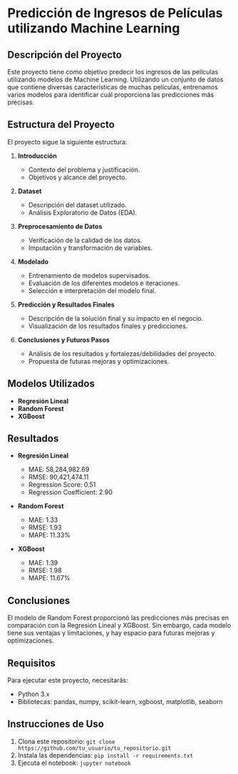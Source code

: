 # Predicción de Ingresos de Películas utilizando Machine Learning

## Descripción del Proyecto
Este proyecto tiene como objetivo predecir los ingresos de las películas utilizando modelos de Machine Learning. Utilizando un conjunto de datos que contiene diversas características de muchas películas, entrenamos varios modelos para identificar cuál proporciona las predicciones más precisas.

## Estructura del Proyecto
El proyecto sigue la siguiente estructura:

1. **Introducción**
   - Contexto del problema y justificación.
   - Objetivos y alcance del proyecto.

2. **Dataset**
   - Descripción del dataset utilizado.
   - Análisis Exploratorio de Datos (EDA).

3. **Preprocesamiento de Datos**
   - Verificación de la calidad de los datos.
   - Imputación y transformación de variables.

4. **Modelado**
   - Entrenamiento de modelos supervisados.
   - Evaluación de los diferentes modelos e iteraciones.
   - Selección e interpretación del modelo final.

5. **Predicción y Resultados Finales**
   - Descripción de la solución final y su impacto en el negocio.
   - Visualización de los resultados finales y predicciones.

6. **Conclusiones y Futuros Pasos**
   - Análisis de los resultados y fortalezas/debilidades del proyecto.
   - Propuesta de futuras mejoras y optimizaciones.

## Modelos Utilizados
- **Regresión Lineal**
- **Random Forest**
- **XGBoost**

## Resultados
- **Regresión Lineal**
  - MAE: 58,284,982.69
  - RMSE: 90,421,474.11
  - Regression Score: 0.51
  - Regression Coefficient: 2.90

- **Random Forest**
  - MAE: 1.33
  - RMSE: 1.93
  - MAPE: 11.33%

- **XGBoost**
  - MAE: 1.39
  - RMSE: 1.98
  - MAPE: 11.67%

## Conclusiones
El modelo de Random Forest proporcionó las predicciones más precisas en comparación con la Regresión Lineal y XGBoost. Sin embargo, cada modelo tiene sus ventajas y limitaciones, y hay espacio para futuras mejoras y optimizaciones.

## Requisitos
Para ejecutar este proyecto, necesitarás:
- Python 3.x
- Bibliotecas: pandas, numpy, scikit-learn, xgboost, matplotlib, seaborn

## Instrucciones de Uso
1. Clona este repositorio: `git clone https://github.com/tu_usuario/tu_repositorio.git`
2. Instala las dependencias: `pip install -r requirements.txt`
3. Ejecuta el notebook: `jupyter notebook`


